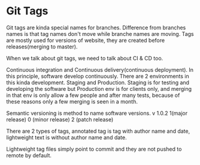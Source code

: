 # Git Tags

Git tags are kinda special names for branches. Difference from branches names is that tag names don't move while branche names are moving. Tags are mostly used for versions of website, they are created before releases(merging to master).

When we talk about git tags, we need to talk about CI & CD too.

Continuous integration and Continuous delivery(continuous deployment).
In this principle, software develop continuously. There are 2 environments in this kinda development. Staging and Production. Staging is for testing and developing the software but Production env is for clients only, and merging in that env is only allow a few people and after many tests, because of these reasons only a few merging is seen in a month.

Semantic versioning is method to name software versions.
v 1.0.2 1(major release) 0 (minor release) 2 (patch release)

There are 2 types of tags, annotated tag is tag with author name and date, lightweight text is without author name and date.

Lightweight tag files simply point to commit and they are not pushed to remote by default.
